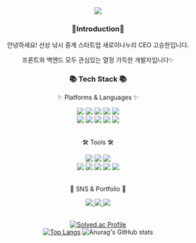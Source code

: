 <div align=center>
	<img src="https://capsule-render.vercel.app/api?type=wave&color=auto&height=200&section=header&text=Justin%20Github!&fontSize=90" />	
</div>
<div align=center>
  <h3>👋Introduction👋</h3>
	<p>안녕하세요! 선상 낚시 중계 스타트업 새로이나누리 CEO 고승한입니다.</p>
  <p>프론트와 백엔드 모두 관심있는 열정 가득한 개발자입니다✨</p>
	<h3>📚 Tech Stack 📚</h3>
	<p>✨ Platforms & Languages ✨</p>
</div>
<div align="center">
	<img src="https://img.shields.io/badge/Java-007396?style=flat&logo=Conda-Forge&logoColor=white" />
  <img src="https://img.shields.io/badge/Spring-6DB33F?style=flat&logo=Spring&logoColor=white" />
  <img src="https://img.shields.io/badge/Flutter-02569B?style=flat&logo=Flutter&logoColor=white" />
  <img src="https://img.shields.io/badge/Dart-0175C2?style=flat&logo=Dart&logoColor=white" />
  <img src="https://img.shields.io/badge/Kotlin-7F52FF?style=flat&logo=Kotlin&logoColor=white" />
  <br>
  <img src="https://img.shields.io/badge/JavaScript-F7DF1E?style=flat&logo=JavaScript&logoColor=white" />
  <img src="https://img.shields.io/badge/HTML5-E34F26?style=flat&logo=HTML5&logoColor=white" />
	<img src="https://img.shields.io/badge/CSS3-1572B6?style=flat&logo=CSS3&logoColor=white" />
  <img src="https://img.shields.io/badge/C-A8B9CC?style=flat&logo=C&logoColor=white" />
  <img src="https://img.shields.io/badge/Python-3776AB?style=flat&logo=Python&logoColor=white" />
</div>
<br>
<div align=center>
	<p>🛠 Tools 🛠</p>
</div>
<div align=center>
  <img src="https://img.shields.io/badge/JetBrains-000000?style=flat&logo=JetBrains&logoColor=white" />
  <img src="https://img.shields.io/badge/Android Studio-3DDC84?style=flat&logo=Android Studio&logoColor=white" />
	<img src="https://img.shields.io/badge/Visual%20Studio%20Code-007ACC?style=flat&logo=VisualStudioCode&logoColor=white" />
	<br>
	<img src="https://img.shields.io/badge/Tomcat-F8DC75?style=flat&logo=ApacheTomcat&logoColor=white" />
	<img src="https://img.shields.io/badge/AWS-232F3E?style=flat&logo=AmazonAWS&logoColor=white" />
  <img src="https://img.shields.io/badge/Firebase-FFCA28?style=flat&logo=Firebase&logoColor=white" />
	<img src="https://img.shields.io/badge/GitHub-181717?style=flat&logo=GitHub&logoColor=white" />
  <img src="https://img.shields.io/badge/Discord-5865F2?style=flat&logo=Discord&logoColor=white" />
</div>
<br>
<div align=center>
	<p>🎨 SNS & Portfolio 🎨</p>
</div>
<div align=center>
	<a href="https://startup.asan-nanum.org/">
		<img src="https://img.shields.io/badge/Portfolio-FF3633?style=flat&logo=Micro.blog&logoColor=white" />
	</a>
	<a href="mailto:rhtmdgks0428@dshs.dje365.kr">
		<img src="https://img.shields.io/badge/Mail-30B980?style=flat&logo=Gmail&logoColor=white" />
	</a>
	<a href="https://www.notion.so/6340160568a0476e97f0c8d97af3e1bf?v=2a077f890de744f997cc7dc2d5904c9e&pvs=4">
		<img src="https://img.shields.io/badge/Notion-000000?style=flat&logo=Notion&logoColor=white" />
	</a>
	<br>
</div>
<div align=center>
<br>
  
[![Solved.ac Profile](http://mazassumnida.wtf/api/generate_badge?boj=rhtmdgks0428)](https://solved.ac/rhtmdgks0428)<br/>
[![Top Langs](https://github-readme-stats.vercel.app/api/top-langs/?username=rhtmdgks&layout=compact)](https://github.com/rhtmdgks/github-readme-stats)
![Anurag's GitHub stats](https://github-readme-stats.vercel.app/api?username=rhtmdgks&show_icons=true&theme=radical)

</div>
